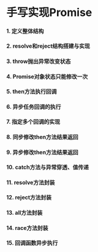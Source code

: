 # 手写实现Promise
#### 1. 定义整体结构
#### 2. resolve和reject结构搭建与实现
#### 3. throw抛出异常改变状态
#### 4. Promise对象状态只能修改一次
#### 5. then方法执行回调
#### 6. 异步任务回调的执行
#### 7. 指定多个回调的实现
#### 8. 同步修改then方法结果返回
#### 9. 异步修改then方法结果返回
#### 10. catch方法与异常穿透、值传递
#### 11. resolve方法封装
#### 12. reject方法封装
#### 13. all方法封装
#### 14. race方法封装
#### 15. 回调函数异步执行
